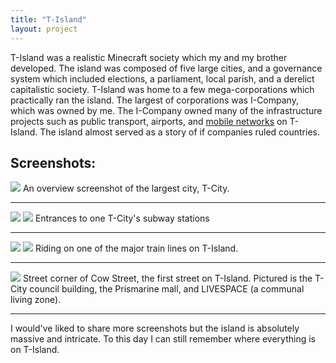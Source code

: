 ```yaml
---
title: "T-Island"
layout: project
---
```


T-Island was a realistic Minecraft society which my and my brother developed. The island was composed of five large cities, and a governance system which included elections, a parliament, local parish, and a derelict capitalistic society. T-Island was home to a few mega-corporations which practically ran the island. The largest of corporations was I-Company, which was owned by me. The I-Company owned many of the infrastructure projects such as public transport, airports, and [mobile networks](/project/mobitel) on T-Island. The island almost served as a story of if companies ruled countries.


## Screenshots:

![](https://res.cloudinary.com/dat3rkiml/image/upload/v1630509210/blog/projects/tisland/2021-09-01_16.07.45.png)
An overview screenshot of the largest city, T-City.

---
![](https://res.cloudinary.com/dat3rkiml/image/upload/v1630509206/blog/projects/tisland/2021-09-01_16.08.24.png)
![](https://res.cloudinary.com/dat3rkiml/image/upload/v1630509205/blog/projects/tisland/2021-09-01_16.08.33.png)
Entrances to one T-City's subway stations 

---
![](https://res.cloudinary.com/dat3rkiml/image/upload/v1630509208/blog/projects/tisland/2021-09-01_16.09.16.png)
![](https://res.cloudinary.com/dat3rkiml/image/upload/v1630509209/blog/projects/tisland/2021-09-01_16.09.26.png)
Riding on one of the major train lines on T-Island.

---
![](https://res.cloudinary.com/dat3rkiml/image/upload/v1630509208/blog/projects/tisland/2021-09-01_16.08.12.png)
Street corner of Cow Street, the first street on T-Island. Pictured is the T-City council building, the Prismarine mall, and LIVESPACE (a communal living zone). 

---

I would've liked to share more screenshots but the island is absolutely massive and intricate. To this day I can still remember where everything is on T-Island. 
